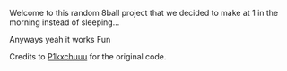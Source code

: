 Welcome to this random 8ball project that we decided to make at 1 in the morning instead of sleeping...

Anyways yeah it works
Fun

Credits to [P1kxchuuu](https://github.com/P1kxchuuu) for the original code.
